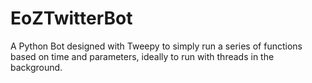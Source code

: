 # EoZTwitterBot
A Python Bot designed with Tweepy to simply run a series of functions based on time and parameters, ideally to run with threads in the background.
